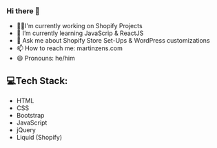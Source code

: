 ### Hi there 👋
<ul>
  <li>👨‍💻I'm currently working on Shopify Projects</li>
  <li>🌱 I’m currently learning JavaScrip & ReactJS</li>
  <li>💬 Ask me about Shopify Store Set-Ups & WordPress customizations</li>
  <li>📫 How to reach me: martinzens.com</li>
  <li>😄 Pronouns: he/him</li>
</ul>

<h2>💻Tech Stack:</h2>
<ul>
  <li>HTML</li>
  <li>CSS</li>
  <li>Bootstrap</li>
  <li>JavaScript</li>
  <li>jQuery</li>
  <li>Liquid (Shopify)</li>
  
</ul>
 




<!--
**MartinRobertZens/MartinRobertZens** is a ✨ _special_ ✨ repository because its `README.md` (this file) appears on your GitHub profile.

Here are some ideas to get you started:

- 🔭 I’m currently working on ...
- 🌱 I’m currently learning ...
- 👯 I’m looking to collaborate on ...
- 🤔 I’m looking for help with ...
- 💬 Ask me about ...
- 📫 How to reach me: ...
- 😄 Pronouns: ...
- ⚡ Fun fact: ...
-->

